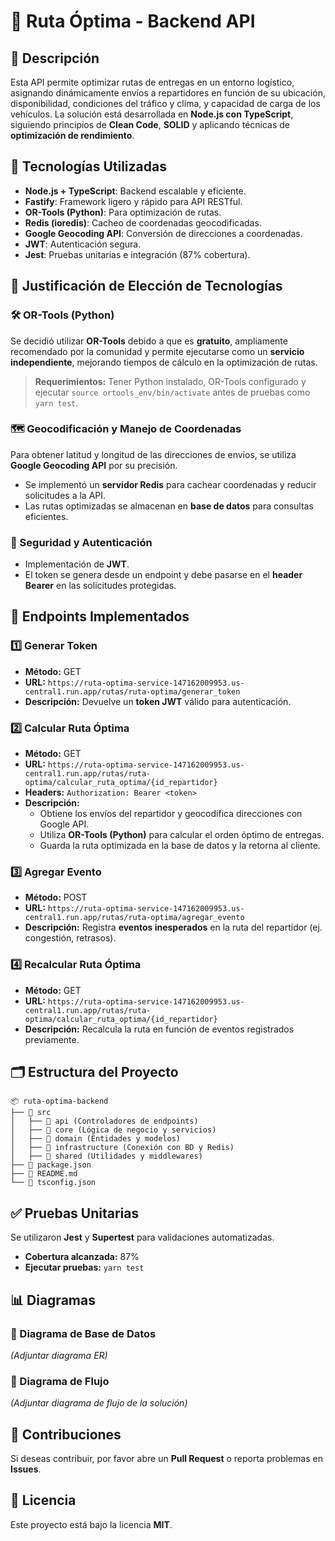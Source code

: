 # 📌 Ruta Óptima - Backend API

## 📍 Descripción
Esta API permite optimizar rutas de entregas en un entorno logístico, asignando dinámicamente envíos a repartidores en función de su ubicación, disponibilidad, condiciones del tráfico y clima, y capacidad de carga de los vehículos. La solución está desarrollada en **Node.js con TypeScript**, siguiendo principios de **Clean Code**, **SOLID** y aplicando técnicas de **optimización de rendimiento**.

## 🚀 Tecnologías Utilizadas
- **Node.js + TypeScript**: Backend escalable y eficiente.
- **Fastify**: Framework ligero y rápido para API RESTful.
- **OR-Tools (Python)**: Para optimización de rutas.
- **Redis (ioredis)**: Cacheo de coordenadas geocodificadas.
- **Google Geocoding API**: Conversión de direcciones a coordenadas.
- **JWT**: Autenticación segura.
- **Jest**: Pruebas unitarias e integración (87% cobertura).

## 📌 Justificación de Elección de Tecnologías
### 🛠️ OR-Tools (Python)
Se decidió utilizar **OR-Tools** debido a que es **gratuito**, ampliamente recomendado por la comunidad y permite ejecutarse como un **servicio independiente**, mejorando tiempos de cálculo en la optimización de rutas.

> **Requerimientos:** Tener Python instalado, OR-Tools configurado y ejecutar `source ortools_env/bin/activate` antes de pruebas como `yarn test`.

### 🗺️ Geocodificación y Manejo de Coordenadas
Para obtener latitud y longitud de las direcciones de envíos, se utiliza **Google Geocoding API** por su precisión.
- Se implementó un **servidor Redis** para cachear coordenadas y reducir solicitudes a la API.
- Las rutas optimizadas se almacenan en **base de datos** para consultas eficientes.

### 🔐 Seguridad y Autenticación
- Implementación de **JWT**.
- El token se genera desde un endpoint y debe pasarse en el **header Bearer** en las solicitudes protegidas.

## 📑 Endpoints Implementados
### 1️⃣ **Generar Token**
- **Método:** GET  
- **URL:** `https://ruta-optima-service-147162009953.us-central1.run.app/rutas/ruta-optima/generar_token`  
- **Descripción:** Devuelve un **token JWT** válido para autenticación.

### 2️⃣ **Calcular Ruta Óptima**
- **Método:** GET  
- **URL:** `https://ruta-optima-service-147162009953.us-central1.run.app/rutas/ruta-optima/calcular_ruta_optima/{id_repartidor}`  
- **Headers:** `Authorization: Bearer <token>`  
- **Descripción:**
  - Obtiene los envíos del repartidor y geocodifica direcciones con Google API.
  - Utiliza **OR-Tools (Python)** para calcular el orden óptimo de entregas.
  - Guarda la ruta optimizada en la base de datos y la retorna al cliente.

### 3️⃣ **Agregar Evento**
- **Método:** POST  
- **URL:** `https://ruta-optima-service-147162009953.us-central1.run.app/rutas/ruta-optima/agregar_evento`  
- **Descripción:** Registra **eventos inesperados** en la ruta del repartidor (ej. congestión, retrasos).

### 4️⃣ **Recalcular Ruta Óptima**
- **Método:** GET  
- **URL:** `https://ruta-optima-service-147162009953.us-central1.run.app/rutas/ruta-optima/calcular_ruta_optima/{id_repartidor}`  
- **Descripción:** Recalcula la ruta en función de eventos registrados previamente.

## 🗂️ Estructura del Proyecto
```
📦 ruta-optima-backend
├── 📂 src
│   ├── 📂 api (Controladores de endpoints)
│   ├── 📂 core (Lógica de negocio y servicios)
│   ├── 📂 domain (Entidades y modelos)
│   ├── 📂 infrastructure (Conexión con BD y Redis)
│   ├── 📂 shared (Utilidades y middlewares)
├── 📄 package.json
├── 📄 README.md
└── 📄 tsconfig.json
```

## ✅ Pruebas Unitarias
Se utilizaron **Jest** y **Supertest** para validaciones automatizadas.
- **Cobertura alcanzada:** 87%
- **Ejecutar pruebas:** `yarn test`

## 📊 Diagramas
### 📌 Diagrama de Base de Datos
_(Adjuntar diagrama ER)_

### 🔄 Diagrama de Flujo
_(Adjuntar diagrama de flujo de la solución)_

## 🎯 Contribuciones
Si deseas contribuir, por favor abre un **Pull Request** o reporta problemas en **Issues**.

## 📝 Licencia
Este proyecto está bajo la licencia **MIT**.

